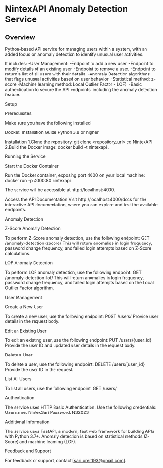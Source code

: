 # **NintexAPI Anomaly Detection Service**

## **Overview**

Python-based API service for managing users within a system, with an added focus on anomaly detection to identify unusual user activities. 

It includes:
-User Management:
  -Endpoint to add a new user.
  -Endpoint to modify details of an existing user.
  -Endpoint to remove a user.
  -Endpoint to return a list of all users with their details.
-Anomaly Detection algorithms that flags unusual activities based on user behavior:
  -Statistical method: z-score
  -Machine learning method: Local Outlier Factor - LOF).
-Basic authentication to secure the API endpoints, including the anomaly detection feature. 


Setup

Prerequisites

Make sure you have the following installed:

Docker: Installation Guide
Python 3.8 or higher

Installation
1.Clone the repository:
  git clone <repository_url>
  cd NintexAPI
2.Build the Docker image:
  docker build -t nintexapi .

Running the Service

Start the Docker Container

Run the Docker container, exposing port 4000 on your local machine:
docker run -p 4000:80 nintexapi

The service will be accessible at http://localhost:4000.

Access the API Documentation
Visit http://localhost:4000/docs for the interactive API documentation, where you can explore and test the available endpoints.

Anomaly Detection

Z-Score Anomaly Detection

To perform Z-Score anomaly detection, use the following endpoint:
GET /anomaly-detection-zscore/
This will return anomalies in login frequency, password change frequency, and failed login attempts based on Z-Score calculations.

LOF Anomaly Detection

To perform LOF anomaly detection, use the following endpoint:
GET /anomaly-detection-lof/
This will return anomalies in login frequency, password change frequency, and failed login attempts based on the Local Outlier Factor algorithm.

User Management

Create a New User

To create a new user, use the following endpoint:
POST /users/
Provide user details in the request body.

Edit an Existing User

To edit an existing user, use the following endpoint:
PUT /users/{user_id}
Provide the user ID and updated user details in the request body.

Delete a User

To delete a user, use the following endpoint:
DELETE /users/{user_id}
Provide the user ID in the request.

List All Users

To list all users, use the following endpoint:
GET /users/

Authentication

The service uses HTTP Basic Authentication. Use the following credentials:
Username: NintexSari
Password: NS2023

Additional Information

The service uses FastAPI, a modern, fast web framework for building APIs with Python 3.7+.
Anomaly detection is based on statistical methods (Z-Score) and machine learning (LOF).

Feedback and Support

For feedback or support, contact [sari.oren193@gmail.com].

